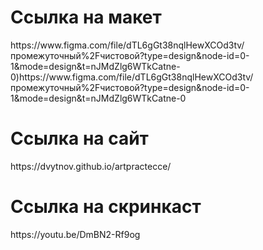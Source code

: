 <h1>Ссылка на макет</h1>
https://www.figma.com/file/dTL6gGt38nqlHewXCOd3tv/промежуточный%2Fчистовой?type=design&node-id=0-1&mode=design&t=nJMdZlg6WTkCatne-0)https://www.figma.com/file/dTL6gGt38nqlHewXCOd3tv/промежуточный%2Fчистовой?type=design&node-id=0-1&mode=design&t=nJMdZlg6WTkCatne-0
<h1>Ссылка на сайт</h1> 
https://dvytnov.github.io/artpractecce/
<h1>Ссылка на скринкаст</h1> 
https://youtu.be/DmBN2-Rf9og
